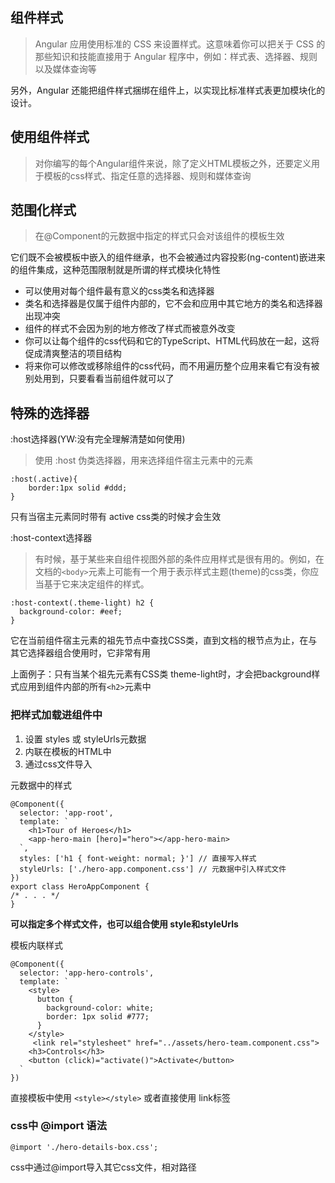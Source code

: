 ## 组件样式
> Angular 应用使用标准的 CSS 来设置样式。这意味着你可以把关于 CSS 的那些知识和技能直接用于 Angular 程序中，例如：样式表、选择器、规则以及媒体查询等

另外，Angular 还能把组件样式捆绑在组件上，以实现比标准样式表更加模块化的设计。

## 使用组件样式
> 对你编写的每个Angular组件来说，除了定义HTML模板之外，还要定义用于模板的css样式、指定任意的选择器、规则和媒体查询

## 范围化样式
> 在@Component的元数据中指定的样式只会对该组件的模板生效

它们既不会被模板中嵌入的组件继承，也不会被通过内容投影(ng-content)嵌进来的组件集成，这种范围限制就是所谓的样式模块化特性

- 可以使用对每个组件最有意义的css类名和选择器
- 类名和选择器是仅属于组件内部的，它不会和应用中其它地方的类名和选择器出现冲突
- 组件的样式不会因为别的地方修改了样式而被意外改变
- 你可以让每个组件的css代码和它的TypeScript、HTML代码放在一起，这将促成清爽整洁的项目结构
- 将来你可以修改或移除组件的css代码，而不用遍历整个应用来看它有没有被别处用到，只要看看当前组件就可以了


## 特殊的选择器

:host选择器(YW:没有完全理解清楚如何使用)
> 使用 :host 伪类选择器，用来选择组件宿主元素中的元素

```
:host(.active){
    border:1px solid #ddd;
}
```
只有当宿主元素同时带有 active css类的时候才会生效

:host-context选择器
> 有时候，基于某些来自组件视图外部的条件应用样式是很有用的。例如，在文档的`<body>`元素上可能有一个用于表示样式主题(theme)的css类，你应当基于它来决定组件的样式。

```
:host-context(.theme-light) h2 {
  background-color: #eef;
}
```
它在当前组件宿主元素的祖先节点中查找CSS类，直到文档的根节点为止，在与其它选择器组合使用时，它非常有用

上面例子：只有当某个祖先元素有CSS类 theme-light时，才会把background样式应用到组件内部的所有`<h2>`元素中

### 把样式加载进组件中

1. 设置 styles 或 styleUrls元数据
2. 内联在模板的HTML中
3. 通过css文件导入

元数据中的样式
```
@Component({
  selector: 'app-root',
  template: `
    <h1>Tour of Heroes</h1>
    <app-hero-main [hero]="hero"></app-hero-main>
  `,
  styles: ['h1 { font-weight: normal; }'] // 直接写入样式
  styleUrls: ['./hero-app.component.css'] // 元数据中引入样式文件
})
export class HeroAppComponent {
/* . . . */
}
```
**可以指定多个样式文件，也可以组合使用 style和styleUrls**

模板内联样式
```
@Component({
  selector: 'app-hero-controls',
  template: `
    <style>
      button {
        background-color: white;
        border: 1px solid #777;
      }
    </style>
     <link rel="stylesheet" href="../assets/hero-team.component.css">
    <h3>Controls</h3>
    <button (click)="activate()">Activate</button>
  `
})

```
直接模板中使用 `<style></style>`
或者直接使用 link标签

### css中 @import 语法
```
@import './hero-details-box.css';
```
css中通过@import导入其它css文件，相对路径
